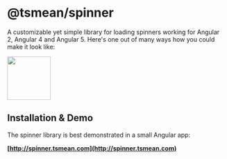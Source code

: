 # @tsmean/spinner

A customizable yet simple library for loading spinners working for Angular 2, Angular 4 and Angular 5. Here's one out of many ways how you could make it look like:

<img height="100" width="100" src="https://s3.eu-central-1.amazonaws.com/bersling/images/spinner3.gif">

## Installation & Demo

The spinner library is best demonstrated in a small Angular app:

**[http://spinner.tsmean.com](http://spinner.tsmean.com)**

